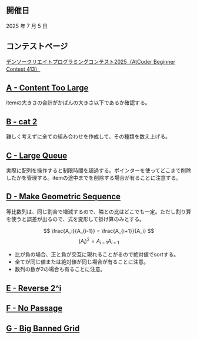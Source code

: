 ## 開催日

2025 年 7 月 5 日

## コンテストページ

[デンソークリエイトプログラミングコンテスト2025（AtCoder Beginner Contest 413）](https://atcoder.jp/contests/abc413)

## [A - Content Too Large](https://atcoder.jp/contests/abc413/tasks/abc413_a)

itemの大きさの合計がかばんの大きさ以下であるか確認する。

## [B - cat 2](https://atcoder.jp/contests/abc413/tasks/abc413_b)

難しく考えずに全ての組み合わせを作成して、その種類を数え上げる。

## [C - Large Queue](https://atcoder.jp/contests/abc413/tasks/abc413_c)

実際に配列を操作すると制限時間を超過する。ポインターを使ってどこまで削除したかを管理する。itemの途中までを削除する場合が有ることに注意する。

## [D - Make Geometric Sequence](https://atcoder.jp/contests/abc413/tasks/abc413_d)

等比数列は、同じ割合で増減するので、隣との比はどこでも一定。ただし割り算を使うと誤差が出るので、式を変形して掛け算のみとする。

$$
\frac{A_i}{A_{i-1}} = \frac{A_{i+1}}{A_i}
$$
$$
(A_i)^2 = {A_{i-1}} A_{i+1}
$$

- 比が負の場合、正と負が交互に現れることがるので絶対値でsortする。
- 全てが同じ値または絶対値が同じ場合が有ることに注意。
- 数列の数が2の場合も有ることに注意。

## [E - Reverse 2^i](https://atcoder.jp/contests/abc413/tasks/abc413_e)

## [F - No Passage](https://atcoder.jp/contests/abc413/tasks/abc413_f)

## [G - Big Banned Grid](https://atcoder.jp/contests/abc413/tasks/abc413_g)
